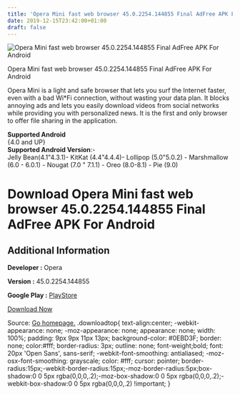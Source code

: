 ```yaml
---
title: 'Opera Mini fast web browser 45.0.2254.144855 Final AdFree APK For Android'
date: 2019-12-15T23:42:00+01:00
draft: false
---
```


![Opera Mini fast web browser 45.0.2254.144855 Final AdFree APK For Android](https://i0.wp.com/apkhome.net/wp-content/uploads/2019/12/Opera-Mini-fast-web-browser-45.0.2254.144855-Final-AdFree.png "Opera Mini fast web browser 45.0.2254.144855 Final AdFree APK For Android")

  

Opera Mini fast web browser 45.0.2254.144855 Final AdFree APK For Android

Opera Mini is a light and safe browser that lets you surf the Internet faster, even with a bad Wi\*Fi connection, without wasting your data plan. It blocks annoying ads and lets you easily download videos from social networks while providing you with personalized news. It is the first and only browser to offer file sharing in the application.

**Supported Android**  
{4.0 and UP}  
**Supported Android Version**:-  
Jelly Bean(4.1"4.3.1)- KitKat (4.4"4.4.4)- Lollipop (5.0"5.0.2) - Marshmallow (6.0 - 6.0.1) - Nougat (7.0 " 7.1.1) - Oreo (8.0-8.1) - Pie (9.0)

Download Opera Mini fast web browser 45.0.2254.144855 Final AdFree APK For Android
==================================================================================

Additional Information
----------------------

**Developer :** Opera

**Version :** 45.0.2254.144855

**Google Play :** [PlayStore](https://play.google.com/store/apps/details?id=com.opera.mini.native)

  

[Download Now](https://store4app.co/post/opera-mini-fast-web-browser-45-0-2254-144855-final-adfree-apk-for-android_1576434867)

  
Source: [Go homepage.](https://store4app.co/post/opera-mini-fast-web-browser-45-0-2254-144855-final-adfree-apk-for-android_1576434867) .downloadtop{ text-align:center; -webkit-appearance: none; -moz-appearance: none; appearance: none; width: 100%; padding: 9px 9px 11px 13px; background-color: #0EBD3F; border: none; color:#fff; border-radius: 3px; outline: none; font-weight;bold; font: 20px 'Open Sans', sans-serif; -webkit-font-smoothing: antialiased; -moz-osx-font-smoothing: grayscale; color: #fff; cursor: pointer; border-radius:15px;-webkit-border-radius:15px;-moz-border-radius:5px;box-shadow:0 0 5px rgba(0,0,0,.2);-moz-box-shadow:0 0 5px rgba(0,0,0,.2);-webkit-box-shadow:0 0 5px rgba(0,0,0,.2) !important; }